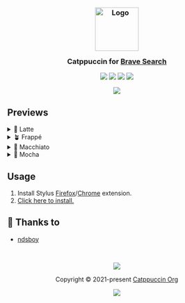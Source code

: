 <h3 align="center">
	<img src="https://raw.githubusercontent.com/catppuccin/catppuccin/main/assets/logos/exports/1544x1544_circle.png" width="100" alt="Logo"/><br/>
	<img src="https://raw.githubusercontent.com/catppuccin/catppuccin/main/assets/misc/transparent.png" height="30" width="0px"/>
	Catppuccin for <a href="https://search.brave.com">Brave Search</a>
	<img src="https://raw.githubusercontent.com/catppuccin/catppuccin/main/assets/misc/transparent.png" height="30" width="0px"/>
</h3>

<p align="center">
	<a href="https://github.com/ndsboy/brave-search/stargazers"><img src="https://img.shields.io/github/stars/ndsboy/brave-search?colorA=363a4f&colorB=b7bdf8&style=for-the-badge"></a>
	<a href="https://github.com/ndsboy/brave-search/issues"><img src="https://img.shields.io/github/issues/ndsboy/brave-search?colorA=363a4f&colorB=f5a97f&style=for-the-badge"></a>
	<a href="https://github.com/ndsboy/brave-search/contributors"><img src="https://img.shields.io/github/contributors/ndsboy/brave-search?colorA=363a4f&colorB=a6da95&style=for-the-badge"></a>
	<a href="https://github.com/ndsboy/brave-search/raw/main/catppuccin.user.css"><img src="https://img.shields.io/badge/stylus-install-cba6f7?colorA=363a4f&style=for-the-badge"></a>
</p>

<p align="center">
	<img src="https://github.com/ndsboy/brave-search/blob/main/assets/preview.png"/>
</p>

## Previews

<details>
<summary>🌻 Latte</summary>
<img src="https://github.com/ndsboy/brave-search/blob/main/assets/latte.png"/>
</details>
<details>
<summary>🪴 Frappé</summary>
<img src="https://github.com/ndsboy/brave-search/blob/main/assets/frappe.png"/>
</details>
<details>
<summary>🌺 Macchiato</summary>
<img src="https://github.com/ndsboy/brave-search/blob/main/assets/macchiato.png"/>
</details>
<details>
<summary>🌿 Mocha</summary>
<img src="https://github.com/ndsboy/brave-search/blob/main/assets/mocha.png"/>
</details>

## Usage

1. Install Stylus [Firefox](https://addons.mozilla.org/en-GB/firefox/addon/styl-us/)/[Chrome](https://chrome.google.com/webstore/detail/stylus/clngdbkpkpeebahjckkjfobafhncgmne) extension.
2. [Click here to install.](https://github.com/ndsboy/brave-search/raw/main/catppuccin.user.css)

## 💝 Thanks to

- [ndsboy](https://github.com/ndsboy)

&nbsp;

<p align="center">
	<img src="https://raw.githubusercontent.com/catppuccin/catppuccin/main/assets/footers/gray0_ctp_on_line.svg?sanitize=true" />
</p>

<p align="center">
	Copyright &copy; 2021-present <a href="https://github.com/catppuccin" target="_blank">Catppuccin Org</a>
</p>

<p align="center">
	<a href="https://github.com/catppuccin/catppuccin/blob/main/LICENSE"><img src="https://img.shields.io/static/v1.svg?style=for-the-badge&label=License&message=MIT&logoColor=d9e0ee&colorA=363a4f&colorB=b7bdf8"/></a>
</p>
